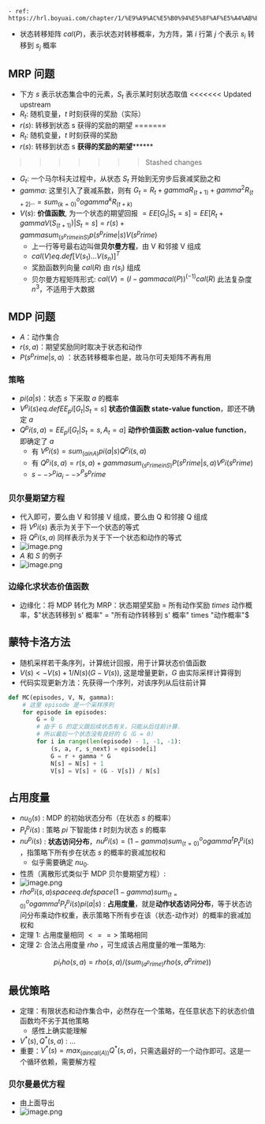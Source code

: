     - ref: https://hrl.boyuai.com/chapter/1/%E9%A9%AC%E5%B0%94%E5%8F%AF%E5%A4%AB%E5%86%B3%E7%AD%96%E8%BF%87%E7%A8%8B

- 状态转移矩阵 $cal(P)$，表示状态对转移概率，为方阵，第 $i$ 行第 $j$ 个表示 $s_i$ 转移到 $s_j$ 概率

## MRP 问题

- 下方 $s$ 表示状态集合中的元素，$S_t$ 表示某时刻状态取值
<<<<<<< Updated upstream
- $R_t$: 随机变量，$t$ 时刻获得的奖励（实际）
- $r(s)$: 转移到状态 s 获得的奖励的期望
=======
- $R_t$: 随机变量，$t$ 时刻获得的奖励
- $r(s)$: 转移到状态 s **获得的奖励的期望********
>>>>>>> Stashed changes
- $G_t$: 一个马尔科夫过程中，从状态 $S_t$ 开始到无穷步后衰减奖励之和
- $gamma$: 这里引入了衰减系数，则有 $G_t = R_t + gamma R_(t + 1) + gamma^2 R_(t + 2)..  = sum_(k = 0)^oo gamma^k R_(t + k)$
- $V(s)$: __价值函数__, 为一个状态的期望回报 $= EE[G_t | S_t = s] = EE[R_t + gamma V(S_(t + 1)) | S_t = s] = r(s) + gamma sum_(s^prime in S) p(s^prime | s) V(s^prime)$
    - 上一行等号最右边叫做**贝尔曼方程**，由 V 和邻接 V 组成
    - $cal(V) eq.def [V(s_1) ... V(s_n)]^T$
    - 奖励函数列向量 $cal(R)$ 由 $r(s_i)$ 组成
    - 贝尔曼方程矩阵形式: $cal(V) = (I - gamma cal(P))^(-1) cal(R)$ 此法复杂度 $n^3$，不适用于大数据

## MDP 问题

- $A$：动作集合
- $r(s, a)$：期望奖励同时取决于状态和动作
- $P(s^prime | s, a)$ ：状态转移概率也是，故马尔可夫矩阵不再有用

### 策略

- $pi(a | s)$：状态 $s$ 下采取 $a$ 的概率
- $V^pi (s) eq.def EE_pi [G_t | S_t = s]$ **状态价值函数 state-value function**，即还不确定 $a$
- $Q^pi (s, a) = EE_pi [G_t | S_t = s, A_t = a]$ **动作价值函数 action-value function**，即确定了 $a$
    - 有 $V^pi (s) = sum_(a in A) pi(a | s) Q^pi (s, a)$
    - 有 $Q^pi (s, a) = r(s,a) + gamma sum_(s^prime in S) P(s^prime | s, a) V^pi (s^prime)$
    - $s -->^pi a_i -->^P s^prime$

### 贝尔曼期望方程

- 代入即可，要么由 V 和邻接 V 组成，要么由 Q 和邻接 Q 组成
- 将 $V^pi (s)$ 表示为关于下一个状态的等式
- 将 $Q^pi (s, a)$ 同样表示为关于下一个状态和动作的等式
- ![image.png](https://how-to-1258460161.cos.ap-shanghai.myqcloud.com/how-to/20241009170433.webp)
- $A$ 和 $S$ 的例子
- ![image.png](https://how-to-1258460161.cos.ap-shanghai.myqcloud.com/how-to/20241009170744.webp)

### 边缘化求状态价值函数

- 边缘化：将 MDP 转化为 MRP：状态期望奖励  = 所有动作奖励 $times$ 动作概率，$"状态转移到 s' 概率" = "所有动作转移到 s' 概率" times "动作概率"$

## 蒙特卡洛方法

- 随机采样若干条序列，计算统计回报，用于计算状态价值函数
- $V(s) <- V(s) + 1 / N(s) (G - V(s))$, 这是增量更新，$G$ 由实际采样计算得到
- 代码实现更新方法：先获得一个序列，对该序列从后往前计算

```python
def MC(episodes, V, N, gamma):
    # 这里 episode 是一个采样序列
    for episode in episodes:
        G = 0
        # 由于 G 的定义跟后续状态有关，只能从后往前计算.
        # 所以最后一个状态没有良好的 G（G = 0）
        for i in range(len(episode) - 1, -1, -1):
            (s, a, r, s_next) = episode[i]
            G = r + gamma * G
            N[s] = N[s] + 1
            V[s] = V[s] + (G - V[s]) / N[s]
```

## 占用度量

- $nu_0 (s)$ : MDP 的初始状态分布（在状态 $s$ 的概率）
- $P_t^pi (s)$ : 策略 $pi$ 下智能体 $t$ 时刻为状态 $s$ 的概率
- $nu^pi (s)$ : **状态访问分布**，$nu^pi (s) = (1 - gamma) sum_(t = 0)^oo gamma^t P_t^pi (s)$ ，指策略下所有步在状态 $s$ 的概率的衰减加权和
    - 似乎需要确定 $nu_0$.
- 性质（离散形式类似于 MDP 贝尔曼期望方程）:
- ![image.png](https://how-to-1258460161.cos.ap-shanghai.myqcloud.com/how-to/20241022171812.webp)
- $rho^pi (s, a) space eq.def space (1 - gamma) sum_(t = 0)^oo gamma^t P_t^pi (s) pi (a | s)$  : **占用度量**，就是**动作状态访问分布**，等于状态访问分布乘动作权重，表示策略下所有步在该（状态-动作对）的概率的衰减加权和
- 定理 1: 占用度量相同 $<==>$ 策略相同
- 定理 2: 合法占用度量 $rho$ ，可生成该占用度量的唯一策略为:

$$pi_rho (s, a) = rho(s, a) / (sum_(a^prime) rho(s, a^prime)) $$

## 最优策略

- 定理：有限状态和动作集合中，必然存在一个策略，在任意状态下的状态价值函数均不劣于其他策略
    - 感性上确实能理解
- $V^*(s), Q^*(s, a)$  : ...
- 重要：$V^* (s) = max_(a in cal(A)) Q^*(s, a)$，只需选最好的一个动作即可。这是一个循环依赖，需要解方程

### 贝尔曼最优方程

- 由上面导出
- ![image.png](https://how-to-1258460161.cos.ap-shanghai.myqcloud.com/how-to/20241022173628.webp)
